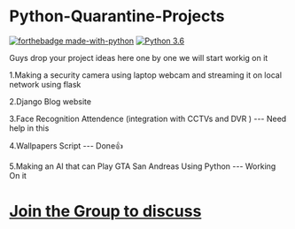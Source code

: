 # Python-Quarantine-Projects

[![forthebadge made-with-python](http://ForTheBadge.com/images/badges/made-with-python.svg)](https://www.python.org/)                  [![Python 3.6](https://img.shields.io/badge/python-3.6-blue.svg)](https://www.python.org/downloads/release/python-360/)   

Guys drop your project ideas here one by one we will start workig on it

1.Making a security camera using laptop webcam and streaming it on local network using flask

2.Django Blog website

3.Face Recognition Attendence (integration with CCTVs and DVR ) --- Need help in this

4.Wallpapers Script --- Done👍

5.Making an AI that can Play GTA San Andreas Using Python --- Working On it

# [Join the Group to discuss](https://chat.whatsapp.com/HBZwGwcRP3QBqeIRIMEc5i)
